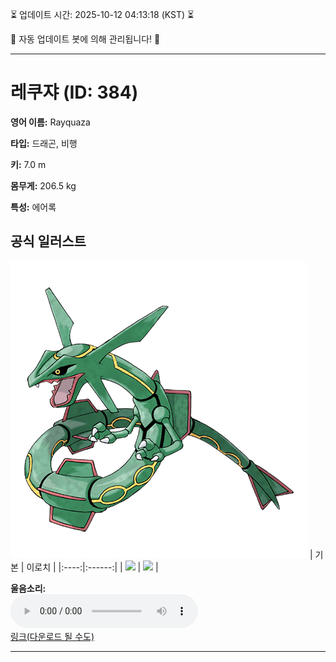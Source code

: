 
⏳ 업데이트 시간: 2025-10-12 04:13:18 (KST) ⏳

🤖 자동 업데이트 봇에 의해 관리됩니다! 🤖

---

# 레쿠쟈 (ID: 384)
**영어 이름:** Rayquaza

**타입:** 드래곤, 비행

**키:** 7.0 m

**몸무게:** 206.5 kg

**특성:** 에어록

## 공식 일러스트
![](https://raw.githubusercontent.com/PokeAPI/sprites/master/sprites/pokemon/other/official-artwork/384.png)
| 기본 | 이로치 |
|:----:|:------:|
| <img src="http://play.pokemonshowdown.com/sprites/ani/rayquaza.gif" width="200"> | <img src="http://play.pokemonshowdown.com/sprites/ani-shiny/rayquaza.gif" width="200"> |

**울음소리:**<br><audio controls src="https://raw.githubusercontent.com/PokeAPI/cries/main/cries/pokemon/latest/384.ogg"></audio><br> [링크(다운로드 될 수도)](https://raw.githubusercontent.com/PokeAPI/cries/main/cries/pokemon/latest/384.ogg)


---
